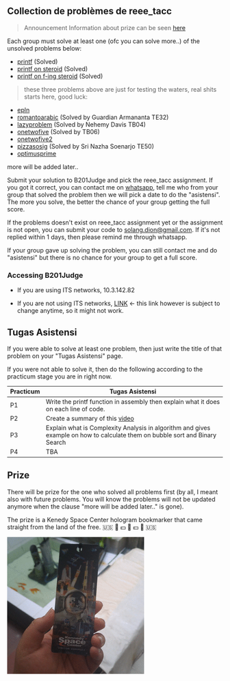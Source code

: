 ## Collection de problèmes de reee_tacc
> Announcement
> Information about prize can be seen [here](#prize)

Each group must solve at least one (ofc you can solve more..) of the unsolved problems below:

- [printf](/reee_tacc/asistensi/problems/printf/index.html) (Solved)
- [printf on steroid](/reee_tacc/asistensi/problems/printfonsteroid/index.html) (Solved)
- [printf on f-ing steroid](/reee_tacc/asistensi/problems/printfonfingsteroid/index.html) (Solved)
> these three problems above are just for testing the waters, real shits starts here, good luck:
- [epln](/reee_tacc/asistensi/problems/epln/index.html)
- [romantoarabic](/reee_tacc/asistensi/problems/romantoarabic/index.html) (Solved by Guardian Armananta TE32)
- [lazyproblem](/reee_tacc/asistensi/problems/lazyproblem/index.html) (Solved by Nehemy Davis TB04)
- [onetwofive](/reee_tacc/asistensi/problems/onetwofive/index.html) (Solved by TB06)
- [onetwofive2](/reee_tacc/asistensi/problems/onetwofive2/index.html)
- [pizzasosig](/reee_tacc/asistensi/problems/pizzasosig/index.html) (Solved by Sri Nazha Soenarjo TE50)
- [optimusprime](/reee_tacc/asistensi/problems/optimusprime/index.html)

more will be added later..

Submit your solution to B201Judge and pick the reee_tacc assignment.
If you got it correct, you can contact me on [whatsapp](https://wa.me/6281327522023), tell me who from your group that solved the problem then we will pick a date to do the "asistensi". The more you solve, the better the chance of your group getting the full score.

If the problems doesn't exist on reee_tacc assignment yet or the assignment is not open, you can submit your code to solang.dion@gmail.com. If it's not replied within 1 days, then please remind me through whatsapp.

If your group gave up solving the problem, you can still contact me and do "asistensi" but there is no chance for your group to get a full score.



### Accessing B201Judge
- If you are using ITS networks, 10.3.142.82

- If you are not using ITS networks, [LINK](https://eight-camels-hunt-103-94-190-18.loca.lt) <- this link however is subject to change anytime, so it might not work.

## Tugas Asistensi
If you were able to solve at least one problem, then just write the title of that problem on your "Tugas Asistensi" page.

If you were not able to solve it, then do the following according to the practicum stage you are in right now.

| Practicum| Tugas Asistensi|
|----------|----------------|
|    P1    | Write the printf function in assembly then explain what it does on each line of code.  |
|    P2    | Create a summary of this [video](https://www.youtube.com/watch?v=0TTyPvhRZOw)|
|    P3    | Explain what is Complexity Analysis in algorithm and gives example on how to calculate them on bubble sort and Binary Search  |
|    P4    | TBA  |



## Prize

There will be prize for the one who solved all problems first (by all, I meant also with future problems. You will know the problems will not be updated anymore when the clause "more will be added later.." is gone). 


The prize is a Kenedy Space Center hologram bookmarker that came straight from the land of the free. :us: :gun: :dollar: :eagle: :dollar: :gun: :us:

![prize](/reee_tacc/asistensi/prize.gif)

